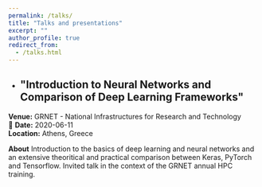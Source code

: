 ```yaml
---
permalink: /talks/
title: "Talks and presentations"
excerpt: ""
author_profile: true
redirect_from: 
  - /talks.html
---
```


- ## "Introduction to Neural Networks and Comparison of Deep Learning Frameworks"
**Venue:** GRNET - National Infrastructures for Research and Technology<br>
📅 **Date:** 2020-06-11<br>
**Location:** Athens, Greece<br>

**About**
Introduction to the basics of deep learning and neural networks and an extensive theoritical and practical comparison between Keras, PyTorch and Tensorflow. Invited talk in the context of the GRNET annual HPC training.

